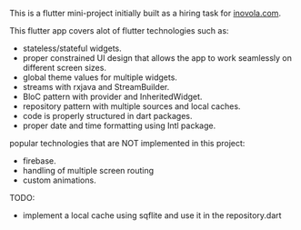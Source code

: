This is a flutter mini-project initially built as a hiring task for [inovola.com](https://inovola.com).

This flutter app covers alot of flutter technologies such as:

- stateless/stateful widgets.
- proper constrained UI design that allows the app to work seamlessly on different screen sizes.
- global theme values for multiple widgets.
- streams with rxjava and StreamBuilder.
- BloC pattern with provider and InheritedWidget.
- repository pattern with multiple sources and local caches.
- code is properly structured in dart packages.
- proper date and time formatting using Intl package.

popular technologies that are NOT implemented in this project:
- firebase.
- handling of multiple screen routing
- custom animations.

TODO:

- implement a local cache using sqflite and use it in the repository.dart
